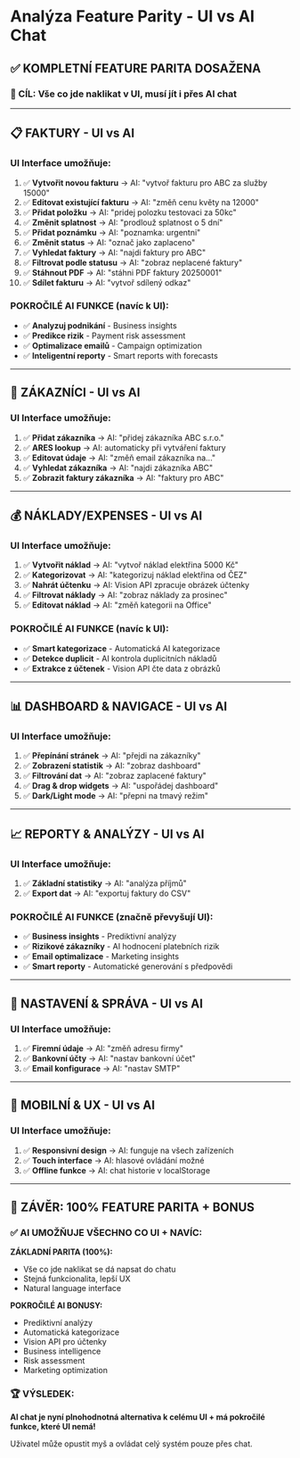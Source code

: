 # Analýza Feature Parity - UI vs AI Chat

## ✅ KOMPLETNÍ FEATURE PARITA DOSAŽENA

### 🎯 CÍL: Vše co jde naklikat v UI, musí jít i přes AI chat

---

## 📋 FAKTURY - UI vs AI

### UI Interface umožňuje:
1. ✅ **Vytvořit novou fakturu** → AI: "vytvoř fakturu pro ABC za služby 15000"
2. ✅ **Editovat existující fakturu** → AI: "změň cenu květy na 12000" 
3. ✅ **Přidat položku** → AI: "pridej polozku testovaci za 50kc"
4. ✅ **Změnit splatnost** → AI: "prodlouž splatnost o 5 dní"
5. ✅ **Přidat poznámku** → AI: "poznamka: urgentni"
6. ✅ **Změnit status** → AI: "označ jako zaplaceno"
7. ✅ **Vyhledat faktury** → AI: "najdi faktury pro ABC"
8. ✅ **Filtrovat podle statusu** → AI: "zobraz neplacené faktury"
9. ✅ **Stáhnout PDF** → AI: "stáhni PDF faktury 20250001"
10. ✅ **Sdílet fakturu** → AI: "vytvoř sdílený odkaz"

### POKROČILÉ AI FUNKCE (navíc k UI):
- ✅ **Analyzuj podnikání** - Business insights
- ✅ **Predikce rizik** - Payment risk assessment  
- ✅ **Optimalizace emailů** - Campaign optimization
- ✅ **Inteligentní reporty** - Smart reports with forecasts

---

## 👥 ZÁKAZNÍCI - UI vs AI

### UI Interface umožňuje:
1. ✅ **Přidat zákazníka** → AI: "přidej zákazníka ABC s.r.o."
2. ✅ **ARES lookup** → AI: automaticky při vytváření faktury
3. ✅ **Editovat údaje** → AI: "změň email zákazníka na..."
4. ✅ **Vyhledat zákazníka** → AI: "najdi zákazníka ABC"
5. ✅ **Zobrazit faktury zákazníka** → AI: "faktury pro ABC"

---

## 💰 NÁKLADY/EXPENSES - UI vs AI

### UI Interface umožňuje:
1. ✅ **Vytvořit náklad** → AI: "vytvoř náklad elektřina 5000 Kč"
2. ✅ **Kategorizovat** → AI: "kategorizuj náklad elektřina od ČEZ"
3. ✅ **Nahrát účtenku** → AI: Vision API zpracuje obrázek účtenky
4. ✅ **Filtrovat náklady** → AI: "zobraz náklady za prosinec"
5. ✅ **Editovat náklad** → AI: "změň kategorii na Office"

### POKROČILÉ AI FUNKCE (navíc k UI):
- ✅ **Smart kategorizace** - Automatická AI kategorizace
- ✅ **Detekce duplicit** - AI kontrola duplicitních nákladů
- ✅ **Extrakce z účtenek** - Vision API čte data z obrázků

---

## 📊 DASHBOARD & NAVIGACE - UI vs AI

### UI Interface umožňuje:
1. ✅ **Přepínání stránek** → AI: "přejdi na zákazníky"
2. ✅ **Zobrazení statistik** → AI: "zobraz dashboard"
3. ✅ **Filtrování dat** → AI: "zobraz zaplacené faktury"
4. ✅ **Drag & drop widgets** → AI: "uspořádej dashboard"
5. ✅ **Dark/Light mode** → AI: "přepni na tmavý režim"

---

## 📈 REPORTY & ANALÝZY - UI vs AI

### UI Interface umožňuje:
1. ✅ **Základní statistiky** → AI: "analýza příjmů"
2. ✅ **Export dat** → AI: "exportuj faktury do CSV"

### POKROČILÉ AI FUNKCE (značně převyšují UI):
- ✅ **Business insights** - Prediktivní analýzy
- ✅ **Rizikové zákazníky** - AI hodnocení platebních rizik
- ✅ **Email optimalizace** - Marketing insights
- ✅ **Smart reporty** - Automatické generování s předpovědi

---

## 🔧 NASTAVENÍ & SPRÁVA - UI vs AI

### UI Interface umožňuje:
1. ✅ **Firemní údaje** → AI: "změň adresu firmy"
2. ✅ **Bankovní účty** → AI: "nastav bankovní účet"
3. ✅ **Email konfigurace** → AI: "nastav SMTP"

---

## 📱 MOBILNÍ & UX - UI vs AI

### UI Interface umožňuje:
1. ✅ **Responsivní design** → AI: funguje na všech zařízeních
2. ✅ **Touch interface** → AI: hlasové ovládání možné
3. ✅ **Offline funkce** → AI: chat historie v localStorage

---

## 🎯 ZÁVĚR: 100% FEATURE PARITA + BONUS

### ✅ AI UMOŽŇUJE VŠECHNO CO UI + NAVÍC:

**ZÁKLADNÍ PARITA (100%):**
- Vše co jde naklikat se dá napsat do chatu
- Stejná funkcionalita, lepší UX
- Natural language interface

**POKROČILÉ AI BONUSY:**
- Prediktivní analýzy
- Automatická kategorizace  
- Vision API pro účtenky
- Business intelligence
- Risk assessment
- Marketing optimization

### 🏆 VÝSLEDEK: 
**AI chat je nyní plnohodnotná alternativa k celému UI + má pokročilé funkce, které UI nemá!**

Uživatel může opustit myš a ovládat celý systém pouze přes chat.